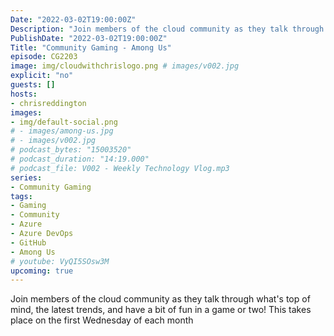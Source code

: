 ```yaml
---
Date: "2022-03-02T19:00:00Z"
Description: "Join members of the cloud community as they talk through what's top of mind, the latest trends, and have a bit of fun in a game or two! This takes place on the first Wednesday of each month"
PublishDate: "2022-03-02T19:00:00Z"
Title: "Community Gaming - Among Us"
episode: CG2203
image: img/cloudwithchrislogo.png # images/v002.jpg
explicit: "no"
guests: []
hosts:
- chrisreddington
images:
- img/default-social.png
# - images/among-us.jpg
# - images/v002.jpg
# podcast_bytes: "15003520"
# podcast_duration: "14:19.000"
# podcast_file: V002 - Weekly Technology Vlog.mp3
series:
- Community Gaming
tags:
- Gaming
- Community
- Azure
- Azure DevOps
- GitHub
- Among Us
# youtube: VyQI5SOsw3M
upcoming: true
---
```

Join members of the cloud community as they talk through what's top of mind, the latest trends, and have a bit of fun in a game or two! This takes place on the first Wednesday of each month
